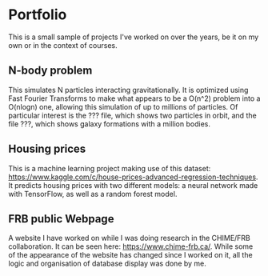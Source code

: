 # Portfolio

This is a small sample of projects I've worked on over the years, be it on my own or in the context of courses.

## N-body problem

This simulates N particles interacting gravitationally. It is optimized using Fast Fourier Transforms to make what appears to be a O(n^2) problem into a O(nlogn) one, allowing this simulation of up to millions of particles. Of particular interest is the ??? file, which shows two particles in orbit, and the file ???, which shows galaxy formations with a million bodies.

## Housing prices

This is a machine learning project making use of this dataset: https://www.kaggle.com/c/house-prices-advanced-regression-techniques. It predicts housing prices with two different models: a neural network made with TensorFlow, as well as a random forest model.

## FRB public Webpage

A website I have worked on while I was doing research in the CHIME/FRB collaboration. It can be seen here: https://www.chime-frb.ca/. While some of the appearance of the website has changed since I worked on it, all the logic and organisation of database display was done by me.

